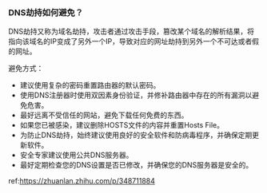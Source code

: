 ### DNS劫持如何避免？

DNS劫持又称为域名劫持，攻击者通过攻击手段，篡改某个域名的解析结果，将指向该域名的IP变成了另外一个IP，导致对应的网址劫持到另外一个不可达或者假的网址。

避免方式：

- 建议使用复杂的密码重置路由器的默认密码。
- 使用DNS注册器时使用双因素身份验证，并修补路由器中存在的所有漏洞以避免危害。
- 最好远离不受信任的网站，避免下载任何免费的东西。
- 如果您已被感染，建议删除HOSTS文件的内容并重置Hosts File。
- 为防止DNS劫持，始终建议使用良好的安全软件和防病毒程序，并确保定期更新软件。
- 安全专家建议使用公共DNS服务器。
- 最好定期检查您的DNS设置是否已修改，并确保您的DNS服务器是安全的。

ref:https://zhuanlan.zhihu.com/p/348711884